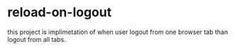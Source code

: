 # reload-on-logout
this project is implimetation of when user logout from one browser tab than logout from all tabs.
